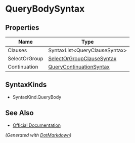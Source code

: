 # QueryBodySyntax

## Properties

| Name          | Type                                                      |
| ------------- | --------------------------------------------------------- |
| Clauses       | SyntaxList\<QueryClauseSyntax>                            |
| SelectOrGroup | [SelectOrGroupClauseSyntax](SelectOrGroupClauseSyntax.md) |
| Continuation  | [QueryContinuationSyntax](QueryContinuationSyntax.md)     |

## SyntaxKinds

* SyntaxKind\.QueryBody

## See Also

* [Official Documentation](https://docs.microsoft.com/en-us/dotnet/api/microsoft.codeanalysis.csharp.syntax.querybodysyntax)


*\(Generated with [DotMarkdown](http://github.com/JosefPihrt/DotMarkdown)\)*